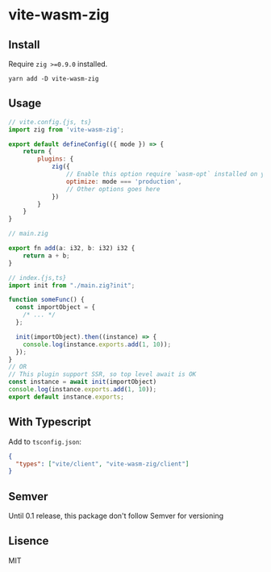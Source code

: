 # vite-wasm-zig

## Install

Require `zig >=0.9.0` installed.

```
yarn add -D vite-wasm-zig
```

## Usage

```js
// vite.config.{js, ts}
import zig from 'vite-wasm-zig';

export default defineConfig(({ mode }) => {
    return {
        plugins: {
            zig({
                // Enable this option require `wasm-opt` installed on your $PATH.
                optimize: mode === 'production',
                // Other options goes here
            })
        }
    }
}
```

```js
// main.zig

export fn add(a: i32, b: i32) i32 {
    return a + b;
}
```

```js
// index.{js,ts}
import init from "./main.zig?init";

function someFunc() {
  const importObject = {
    /* ... */
  };

  init(importObject).then((instance) => {
    console.log(instance.exports.add(1, 10));
  });
}
// OR
// This plugin support SSR, so top level await is OK
const instance = await init(importObject)
console.log(instance.exports.add(1, 10));
export default instance.exports;
```

## With Typescript

Add to `tsconfig.json`:

```json
{
  "types": ["vite/client", "vite-wasm-zig/client"]
}
```

## Semver

Until 0.1 release, this package don't follow Semver for versioning

## Lisence

MIT
